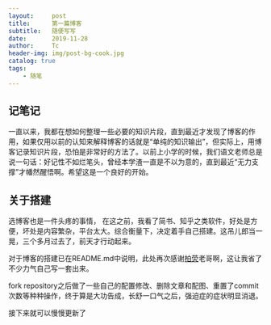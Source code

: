 ```yaml
---
layout:     post
title:      第一篇博客
subtitle:   随便写写
date:       2019-11-28
author:     Tc
header-img: img/post-bg-cook.jpg
catalog: true
tags:
    - 随笔
---
```


## 记笔记

一直以来，我都在想如何整理一些必要的知识片段，直到最近才发现了博客的作用，如果仅用以前的认知来解释博客的话就是“单纯的知识输出”，但实际上，用博客记录知识片段，恐怕是非常好的方法了。以前上小学的时候，我们语文老师总是说一句话：好记性不如烂笔头，曾经本学渣一直是不以为意的，直到最近“无力支撑”才幡然醒悟啊。希望这是一个良好的开始。

## 关于搭建

选博客也是一件头疼的事情， 在这之前，我看了简书、知乎之类软件，好处是方便，坏处是内容繁杂，平台太大。综合衡量下，决定着手自己搭建。这吊儿郎当一晃，三个多月过去了，前天才行动起来。

对于博客的搭建已在README.md中说明，此处再次感谢[柏荧](https://github.com/qiubaiying/qiubaiying.github.io)老哥啊，这让我省了不少力气自己写一套出来。

fork repository之后做了一些自己的配置修改、删除文章和配图、重置了commit次数等种种操作，终于算是大功告成，长舒一口气之后，强迫症的症状明显消退。

接下来就可以慢慢更新了